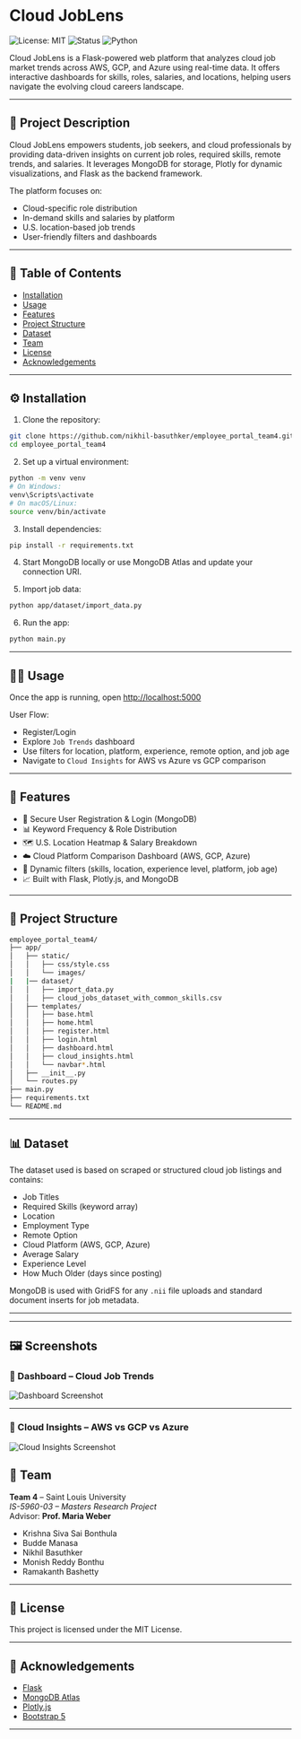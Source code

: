 # Cloud JobLens

![License: MIT](https://img.shields.io/badge/License-MIT-blue.svg)
![Status](https://img.shields.io/badge/status-active-success)
![Python](https://img.shields.io/badge/python-3.10%2B-blue)

Cloud JobLens is a Flask-powered web platform that analyzes cloud job market trends across AWS, GCP, and Azure using real-time data. It offers interactive dashboards for skills, roles, salaries, and locations, helping users navigate the evolving cloud careers landscape.

---

## 🚀 Project Description

Cloud JobLens empowers students, job seekers, and cloud professionals by providing data-driven insights on current job roles, required skills, remote trends, and salaries. It leverages MongoDB for storage, Plotly for dynamic visualizations, and Flask as the backend framework.

The platform focuses on:
- Cloud-specific role distribution
- In-demand skills and salaries by platform
- U.S. location-based job trends
- User-friendly filters and dashboards

---

## 📂 Table of Contents

- [Installation](#installation)
- [Usage](#usage)
- [Features](#features)
- [Project Structure](#project-structure)
- [Dataset](#dataset)
- [Team](#team)
- [License](#license)
- [Acknowledgements](#acknowledgements)

---

## ⚙️ Installation

1. Clone the repository:
```bash
git clone https://github.com/nikhil-basuthker/employee_portal_team4.git
cd employee_portal_team4
```

2. Set up a virtual environment:
```bash
python -m venv venv
# On Windows:
venv\Scripts\activate
# On macOS/Linux:
source venv/bin/activate
```

3. Install dependencies:
```bash
pip install -r requirements.txt
```

4. Start MongoDB locally or use MongoDB Atlas and update your connection URI.

5. Import job data:
```bash
python app/dataset/import_data.py
```

6. Run the app:
```bash
python main.py
```

---

## 🧑‍💻 Usage

Once the app is running, open [http://localhost:5000](http://localhost:5000)

User Flow:
- Register/Login
- Explore `Job Trends` dashboard
- Use filters for location, platform, experience, remote option, and job age
- Navigate to `Cloud Insights` for AWS vs Azure vs GCP comparison

---

## 🌟 Features

- 🔐 Secure User Registration & Login (MongoDB)
- 📊 Keyword Frequency & Role Distribution
- 🗺️ U.S. Location Heatmap & Salary Breakdown
- ☁️ Cloud Platform Comparison Dashboard (AWS, GCP, Azure)
- 🧠 Dynamic filters (skills, location, experience level, platform, job age)
- 📈 Built with Flask, Plotly.js, and MongoDB

---

## 📁 Project Structure

```bash
employee_portal_team4/
├── app/
│   ├── static/
│   │   ├── css/style.css
│   │   └── images/
|   |── dataset/
│   │   ├── import_data.py
│   │   ├── cloud_jobs_dataset_with_common_skills.csv
│   ├── templates/
│   │   ├── base.html
│   │   ├── home.html
│   │   ├── register.html
│   │   ├── login.html
│   │   ├── dashboard.html
│   │   ├── cloud_insights.html
│   │   └── navbar*.html
│   ├── __init__.py
│   └── routes.py
├── main.py
├── requirements.txt
└── README.md
```

---

## 📊 Dataset

The dataset used is based on scraped or structured cloud job listings and contains:
- Job Titles
- Required Skills (keyword array)
- Location
- Employment Type
- Remote Option
- Cloud Platform (AWS, GCP, Azure)
- Average Salary
- Experience Level
- How Much Older (days since posting)

MongoDB is used with GridFS for any `.nii` file uploads and standard document inserts for job metadata.

---

---

## 🖼️ Screenshots

### 🔹 Dashboard – Cloud Job Trends

![Dashboard Screenshot](app/screenshots/jobs_dashboard.png)

---

### 🔹 Cloud Insights – AWS vs GCP vs Azure

![Cloud Insights Screenshot](app/screenshots/cloud-insights.png)


## 👥 Team

**Team 4** – Saint Louis University  
*IS-5960-03 – Masters Research Project*  
Advisor: **Prof. Maria Weber**

- Krishna Siva Sai Bonthula  
- Budde Manasa  
- Nikhil Basuthker  
- Monish Reddy Bonthu  
- Ramakanth Bashetty  

---

## 📘 License

This project is licensed under the MIT License.

---

## 🙏 Acknowledgements

- [Flask](https://flask.palletsprojects.com/)
- [MongoDB Atlas](https://www.mongodb.com/cloud/atlas)
- [Plotly.js](https://plotly.com/javascript/)
- [Bootstrap 5](https://getbootstrap.com/)


---